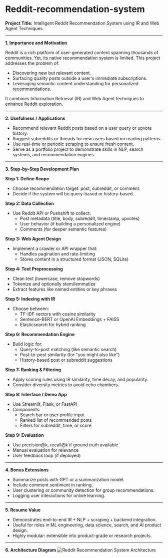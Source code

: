 # Reddit-recommendation-system

**Project Title:** Intelligent Reddit Recommendation System using IR and Web Agent Techniques

---

**1. Importance and Motivation**

Reddit is a rich platform of user-generated content spanning thousands of communities. Yet, its native recommendation system is limited. This project addresses the problem of:

- Discovering new but relevant content.
- Surfacing quality posts outside a user's immediate subscriptions.
- Leveraging semantic content understanding for personalized recommendations.

It combines Information Retrieval (IR) and Web Agent techniques to enhance Reddit exploration.

---

**2. Usefulness / Applications**

- Recommend relevant Reddit posts based on a user query or upvote history.
- Suggest subreddits or threads for new users based on reading patterns.
- Use real-time or periodic scraping to ensure fresh content.
- Serve as a portfolio project to demonstrate skills in NLP, search systems, and recommendation engines.

---

**3. Step-by-Step Development Plan**

**Step 1: Define Scope**
- Choose recommendation target: post, subreddit, or comment.
- Decide if the system will be query-based or history-based.

**Step 2: Data Collection**
- Use Reddit API or Pushshift to collect:
  - Post metadata (title, body, subreddit, timestamp, upvotes)
  - User behavior (if building a personalized engine)
  - Comments (for deeper semantic features)

**Step 3: Web Agent Design**
- Implement a crawler or API wrapper that:
  - Handles pagination and rate-limiting
  - Stores content in a structured format (JSON, SQLite)

**Step 4: Text Preprocessing**
- Clean text (lowercase, remove stopwords)
- Tokenize and optionally stem/lemmatize
- Extract features like named entities or key phrases

**Step 5: Indexing with IR**
- Choose between:
  - TF-IDF vectors with cosine similarity
  - Sentence-BERT or OpenAI Embeddings + FAISS
  - Elasticsearch for hybrid ranking

**Step 6: Recommendation Engine**
- Build logic for:
  - Query-to-post matching (like semantic search)
  - Post-to-post similarity (for "you might also like")
  - History-based post or subreddit suggestions

**Step 7: Ranking & Filtering**
- Apply scoring rules using IR similarity, time decay, and popularity.
- Consider diversity metrics to avoid echo chambers.

**Step 8: Interface / Demo App**
- Use Streamlit, Flask, or FastAPI
- Components:
  - Search bar or user profile input
  - Ranked list of recommended posts
  - Filters for subreddit, time, or score

**Step 9: Evaluation**
- Use precision@k, recall@k if ground truth available
- Manual evaluation for relevance
- User feedback loop (if deployed)

---

**4. Bonus Extensions**
- Summarize posts with GPT or a summarization model.
- Include comment sentiment in ranking.
- User clustering or community detection for group recommendations.
- Logging user interactions for online learning.

---

**5. Resume Value**
- Demonstrates end-to-end IR + NLP + scraping + backend integration.
- Useful for roles in ML engineering, data science, search, and AI product design.
- Highly modular: extensible into product-grade or research projects.

---

**6. Architecture Diagram**
![Reddit Recommendation System Architecture](A_schematic_diagram_illustrates_a_Reddit_Recommend.png)

